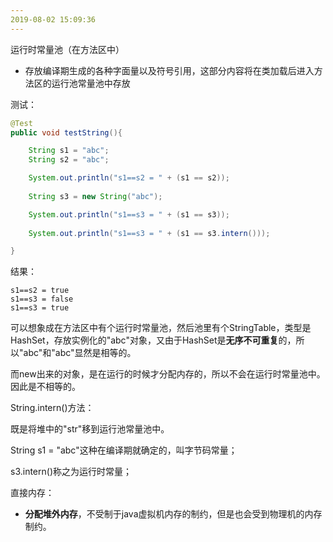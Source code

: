 ```yaml
---
2019-08-02 15:09:36
---
```












运行时常量池（在方法区中）

- 存放编译期生成的各种字面量以及符号引用，这部分内容将在类加载后进入方法区的运行池常量池中存放



测试：

```java
@Test
public void testString(){

    String s1 = "abc";
    String s2 = "abc";

    System.out.println("s1==s2 = " + (s1 == s2));
    
    String s3 = new String("abc");

    System.out.println("s1==s3 = " + (s1 == s3));
    
    System.out.println("s1==s3 = " + (s1 == s3.intern()));

}
```

结果：

```
s1==s2 = true
s1==s3 = false
s1==s3 = true
```



可以想象成在方法区中有个运行时常量池，然后池里有个StringTable，类型是HashSet，存放实例化的"abc"对象，又由于HashSet是**无序不可重复**的，所以"abc"和"abc"显然是相等的。

而new出来的对象，是在运行的时候才分配内存的，所以不会在运行时常量池中。因此是不相等的。



String.intern()方法：

既是将堆中的"str"移到运行池常量池中。

String s1 = "abc"这种在编译期就确定的，叫字节码常量；

s3.intern()称之为运行时常量；



直接内存：

- **分配堆外内存**，不受制于java虚拟机内存的制约，但是也会受到物理机的内存制约。